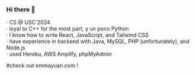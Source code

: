 ### Hi there 👋

· CS @ USC'2024  
· loyal to C++ for the most part, y un poco Python  
· I know how to write React, JavaScript, and Tailwind CSS  
· have experience in backend with Java, MySQL, PHP (unfortunately), and Node.js  
· used Heroku, AWS Amplify, phpMyAdmin  

#check out emmayuan.com !  

